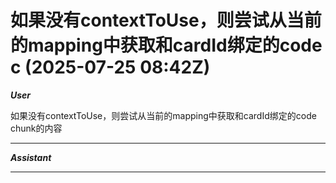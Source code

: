 <!-- Generated by SpecStory -->

# 如果没有contextToUse，则尝试从当前的mapping中获取和cardId绑定的code c (2025-07-25 08:42Z)

_**User**_

如果没有contextToUse，则尝试从当前的mapping中获取和cardId绑定的code chunk的内容

---

_**Assistant**_



---

